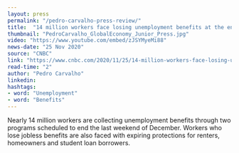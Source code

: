 ```yaml
---
layout: press
permalink: "/pedro-carvalho-press-review/"
title:  "14 million workers face losing unemployment benefits at the end of December"
thumbnail: "PedroCarvalho_GlobalEconomy_Junior_Press.jpg"
video: "https://www.youtube.com/embed/zJSYMyeMi88"
news-date: "25 Nov 2020"
source: "CNBC"
link: "https://www.cnbc.com/2020/11/25/14-million-workers-face-losing-unemployment-benefits-at-the-end-december.html"
read-time: "2"
author: "Pedro Carvalho"
linkedin:
hashtags:
- word: "Unemployment"
- word: "Benefits"
---
```


Nearly 14 million workers are collecting unemployment benefits through two programs scheduled to end the last weekend of December. Workers who lose jobless benefits are also faced with expiring protections for renters, homeowners and student loan borrowers.
